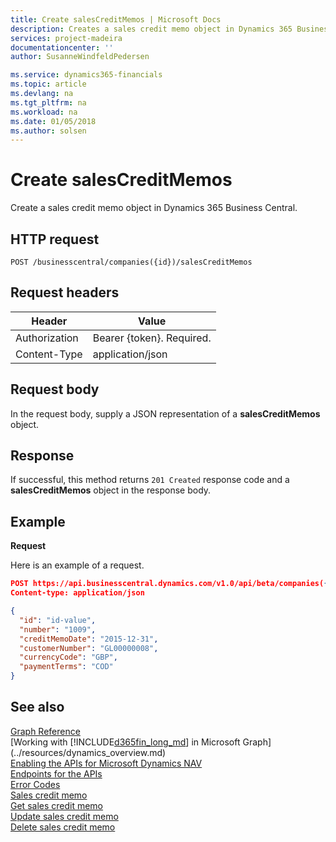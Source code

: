 ```yaml
---
title: Create salesCreditMemos | Microsoft Docs
description: Creates a sales credit memo object in Dynamics 365 Business Central.
services: project-madeira
documentationcenter: ''
author: SusanneWindfeldPedersen

ms.service: dynamics365-financials
ms.topic: article
ms.devlang: na
ms.tgt_pltfrm: na
ms.workload: na
ms.date: 01/05/2018
ms.author: solsen
---
```


# Create salesCreditMemos
Create a sales credit memo object in Dynamics 365 Business Central.

## HTTP request

```
POST /businesscentral/companies({id})/salesCreditMemos
```

## Request headers

|Header|Value|
|------|-----|
|Authorization  |Bearer {token}. Required.    |
|Content-Type  |application/json    |

## Request body
In the request body, supply a JSON representation of a **salesCreditMemos** object.

## Response
If successful, this method returns ```201 Created``` response code and a **salesCreditMemos** object in the response body.

## Example

**Request**

Here is an example of a request.

```json
POST https://api.businesscentral.dynamics.com/v1.0/api/beta/companies({id})/salesCreditMemos
Content-type: application/json

{
  "id": "id-value",
  "number": "1009",
  "creditMemoDate": "2015-12-31",
  "customerNumber": "GL00000008",
  "currencyCode": "GBP",
  "paymentTerms": "COD"
}
```
## See also
[Graph Reference](../api/dynamics_graph_reference.md)  
[Working with [!INCLUDE[d365fin_long_md](../../includes/d365fin_long_md.md)] in Microsoft Graph](../resources/dynamics_overview.md)  
[Enabling the APIs for Microsoft Dynamics NAV](../enabling-apis-for-dynamics-nav.md)  
[Endpoints for the APIs](../endpoints-apis-for-dynamics.md)  
[Error Codes](../dynamics_error_codes.md)  
[Sales credit memo](../resources/dynamics_salescreditmemo.md)  
[Get sales credit memo](../api/dynamics_salescreditmemo_get.md)  
[Update sales credit memo](../api/dynamics_salescreditmemo_update.md)  
[Delete sales credit memo](../api/dynamics_salescreditmemo_delete.md)  